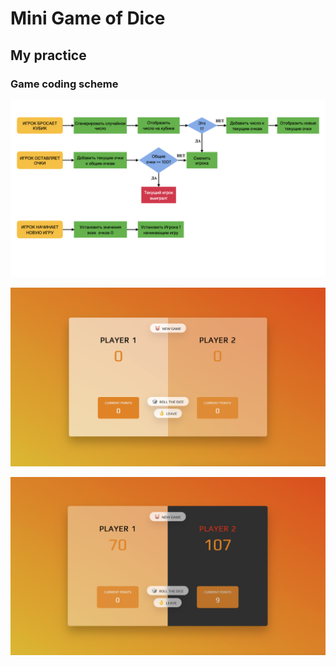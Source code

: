 # Mini Game of Dice

## My practice

### Game coding scheme

![How it development](./assets/pig-game-flowchart.png)

![How it works](./assets/screenshot1.png)

![How it works](./assets/screenshot2.png)
